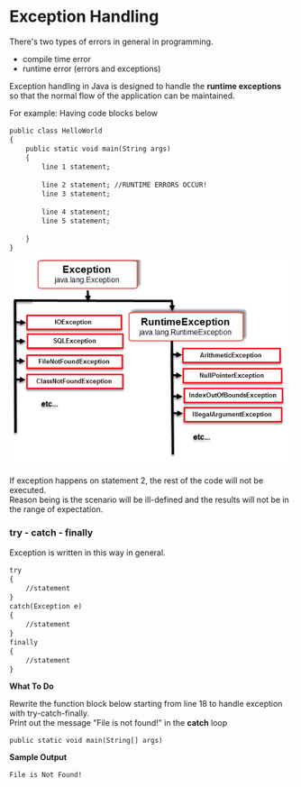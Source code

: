 # Exception Handling  

There's two types of errors in general in programming. 
- compile time error
- runtime error (errors and exceptions)

Exception handling in Java is designed to handle the **runtime exceptions**  
so that the normal flow of the application can be maintained.

For example: 
Having code blocks below

```$xslt
public class HelloWorld
{
    public static void main(String args)
    {
        line 1 statement;

        line 2 statement; //RUNTIME ERRORS OCCUR!
        line 3 statement;

        line 4 statement;
        line 5 statement;
        
    }
}
```

<p align="center">
  <img src="metadata/exception.jpg">
</p>  

If exception happens on statement 2, the rest of the code will not be executed.  
Reason being is the scenario will be ill-defined and the results will not be in the range of expectation.  

### try - catch - finally

Exception is written in this way in general. 

```$xslt
try
{
    //statement
}
catch(Exception e)
{
    //statement
}
finally
{
    //statement
}
```
**What To Do**  

Rewrite the function block below starting from line 18 to handle exception with try-catch-finally.  
Print out the message "File is not found!" in the **catch** loop
```$xslt
public static void main(String[] args) 
```

**Sample Output** 

```
File is Not Found!
```